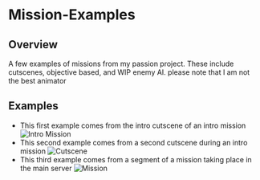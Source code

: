 # Mission-Examples

## Overview
A few examples of missions from my passion project. These include cutscenes, objective based, and WIP enemy AI.
please note that I am not the best animator

## Examples
- This first example comes from the intro cutscene of an intro mission
  ![Intro Mission](media/IntroMission2.gif)
- This second example comes from a second cutscene during an intro mission
  ![Cutscene](media/Cutscene2.gif)
- This third example comes from a segment of a mission taking place in the main server
  ![Mission](media/Mission1.gif)
